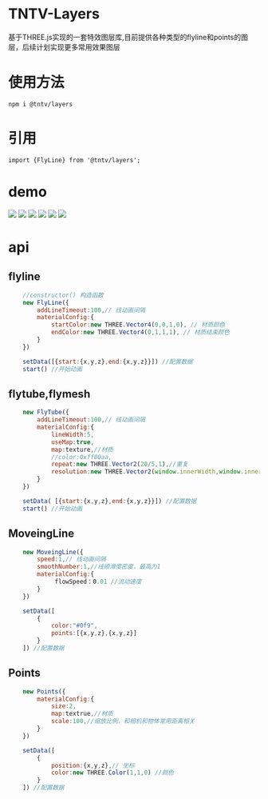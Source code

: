 # TNTV-Layers
基于THREE.js实现的一套特效图层库,目前提供各种类型的flyline和points的图层，后续计划实现更多常用效果图层

# 使用方法
```
npm i @tntv/layers
```

# 引用
```
import {FlyLine} from '@tntv/layers';
```

# demo
![](https://unpkg.com/@tntv/layers@1.0.1/images/flyline.png)
![](https://unpkg.com/@tntv/layers@1.0.1/images/fly-mesh.png)
![](https://unpkg.com/@tntv/layers@1.0.1/images/fly-tube.png)
![](https://unpkg.com/@tntv/layers@1.0.1/images/moveing-line.png)
![](https://unpkg.com/@tntv/layers@1.0.1/images/plane-fly-line.png)
![](https://unpkg.com/@tntv/layers@1.0.1/images/points.png)

# api
## flyline
```js
	//constructor() 构造函数 
	new FlyLine({
		addLineTimeout:100,// 线动画间隔
		materialConfig:{
			startColor:new THREE.Vector4(0,0,1,0), // 材质颜色
			endColor:new THREE.Vector4(0,1,1,1), // 材质结束颜色
		}
	})

	setData([{start:{x,y,z},end:{x,y,z}}]) //配置数据 
    start() //开始动画
```

## flytube,flymesh
```js
	new FlyTube({
		addLineTimeout:100,// 线动画间隔
		materialConfig:{
			lineWidth:5,
			useMap:true,
			map:texture,//材质
			//color:0xff00aa,
			repeat:new THREE.Vector2(20/5,1),//重复
			resolution:new THREE.Vector2(window.innerWidth,window.innerHeight)// 画布比例
		}
	})

	setData( [{start:{x,y,z},end:{x,y,z}}]) //配置数据
    start() //开始动画
```

## MoveingLine
```js
	new MoveingLine({
		speed:1,// 线动画间隔
		smoothNumber:1,//线顺滑度密度，最高为1
		materialConfig:{
			 flowSpeed：0.01 //流动速度
		}
	})

	setData([
		{
			color:"#0f9",
			points:[{x,y,z},{x,y,z}]
		}
	]) //配置数据
```
## Points
```js
	new Points({
		materialConfig:{
			size:2,
			map:textrue,//材质
			scale:100,//缩放比例，和相机和物体常用距离相关
		}
	})

	setData([
		{
			position:{x,y,z},// 坐标
			color:new THREE.Color(1,1,0) //颜色
		}
	]) //配置数据
```